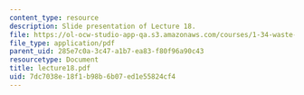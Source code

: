 ```yaml
---
content_type: resource
description: Slide presentation of Lecture 18.
file: https://ol-ocw-studio-app-qa.s3.amazonaws.com/courses/1-34-waste-containment-and-remediation-technology-spring-2004/7dc7038e18f1b98b6b07ed1e55824cf4_lecture18.pdf
file_type: application/pdf
parent_uid: 285e7c0a-3c47-a1b7-ea83-f80f96a90c43
resourcetype: Document
title: lecture18.pdf
uid: 7dc7038e-18f1-b98b-6b07-ed1e55824cf4
---
```

